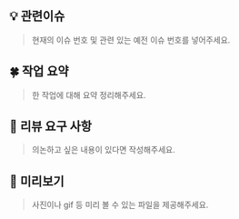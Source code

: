 ## 💡 관련이슈
> 현재의 이슈 번호 및 관련 있는 예전 이슈 번호를 넣어주세요.

## 🍀 작업 요약
> 한 작업에 대해 요약 정리해주세요.

## 💬 리뷰 요구 사항
> 의논하고 싶은 내용이 있다면 작성해주세요.

## 💛 미리보기
> 사진이나 gif 등 미리 볼 수 있는 파일을 제공해주세요.
